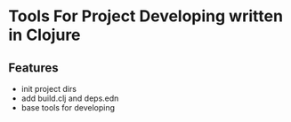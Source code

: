 # Tools For Project Developing written in Clojure

## Features

- init project dirs
- add build.clj and deps.edn
- base tools for developing